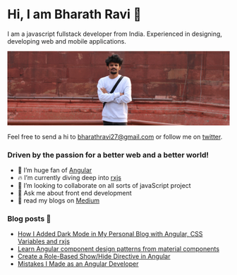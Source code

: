 # Hi, I am Bharath Ravi 🌟

I am a javascript fullstack developer from India. Experienced in designing, developing web and mobile applications.

<img src="https://raw.githubusercontent.com/BharathRavi27/BharathRavi27/master/bharath.jpeg" alt="banner of bharath ravi, frontend developer">

Feel free to send a hi to <bharathravi27@gmail.com> or follow me on [twitter](https://twitter.com/_bharath_ravi).

### Driven by the passion for a better web and a better world!

- 🔭 I’m huge fan of [Angular](https://angular.io)
- 🔥 I’m currently diving deep into [rxjs](RxJSrxjs-dev.firebaseapp.com)
- 👯 I’m looking to collaborate on all sorts of javaScript project
- 💬 Ask me about front end development
- 📃 read my blogs on [Medium](https://medium.com/@bharathravi27)

### Blog posts 📕

<!-- BLOG-POST-LIST:START -->
- [How I Added Dark Mode in My Personal Blog with Angular, CSS Variables and rxjs](https://medium.com/@bharathravi27/how-i-added-dark-mode-in-my-personal-blog-with-angular-css-variables-and-rxjs-a62056c52e16?source=rss-d3cb98938cdc------2)
- [Learn Angular component design patterns from material components](https://levelup.gitconnected.com/learn-angular-component-design-patterns-from-material-components-58f8d072854a?source=rss-d3cb98938cdc------2)
- [Create a Role-Based Show/Hide Directive in Angular](https://medium.com/better-programming/create-a-role-based-show-hide-directive-in-angular-8d83fca2eb69?source=rss-d3cb98938cdc------2)
- [Mistakes I Made as an Angular Developer](https://levelup.gitconnected.com/mistakes-i-made-as-an-angular-developer-509277d60a10?source=rss-d3cb98938cdc------2)
<!-- BLOG-POST-LIST:END -->
